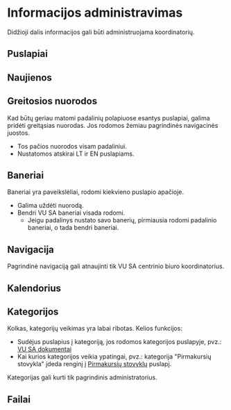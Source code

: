 <script setup>
import { CalendarDescription, FileDescription } from '../resources/js/Types/EntityDescriptions/DescriptionComponents.tsx'
</script>

# Informacijos administravimas

Didžioji dalis informacijos gali būti administruojama koordinatorių.

## Puslapiai

## Naujienos

<!--@include: ./_parts/news/lt/description.md -->

## Greitosios nuorodos

Kad būtų geriau matomi padalinių polapiuose esantys puslapiai, galima pridėti greitąsias nuorodas.
Jos rodomos žemiau pagrindinės navigacinės juostos.

- Tos pačios nuorodos visam padaliniui.
- Nustatomos atskirai LT ir EN puslapiams.

## Baneriai

Baneriai yra paveikslėliai, rodomi kiekvieno puslapio apačioje.

- Galima uždėti nuorodą.
- Bendri VU SA baneriai visada rodomi. 
  - Jeigu padalinys nustato savo banerių, pirmiausia rodomi padalinio baneriai, o tada bendri baneriai. 

## Navigacija

Pagrindinė navigaciją gali atnaujinti tik VU SA centrinio biuro koordinatorius.

## Kalendorius

<component :is="CalendarDescription"></component>

## Kategorijos

Kolkas, kategorijų veikimas yra labai ribotas. Kelios funkcijos:

- Sudėjus puslapius į kategoriją, jos rodomos kategorijos puslapyje, pvz.: [VU SA dokumentai](https://vusa.lt/kategorija/vu-sa-dokumentai)
- Kai kurios kategorijos veikia ypatingai, pvz.: kategorija "Pirmakursių stovykla" įdeda renginį į [Pirmakursių stovyklų](https://vusa.lt/lt/pirmakursiu-stovyklos) puslapį.

Kategorijas gali kurti tik pagrindinis administratorius.

## Failai

<component :is="FileDescription"></component>
